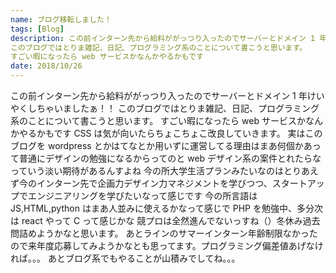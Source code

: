 ```yaml
---
name: ブログ移転しました！
tags: [Blog]
description: この前インターン先から給料ががっつり入ったのでサーバーとドメイン 1 年けいやくしちゃいましたぁ！！
このブログではとりま雑記、日記、プログラミング系のことについて書こうと思います。
すごい暇になったら web サービスかなんかやるかもです
date: 2018/10/26
---
```


この前インターン先から給料ががっつり入ったのでサーバーとドメイン 1 年けいやくしちゃいましたぁ！！
このブログではとりま雑記、日記、プログラミング系のことについて書こうと思います。
すごい暇になったら web サービスかなんかやるかもです
CSS は気が向いたらちょこちょこ改良していきます。
実はこのブログを wordpress とかはてなとか用いずに運営してる理由はまあ何個かあって普通にデザインの勉強になるからってのと web デザイン系の案件とれたらなっていう淡い期待があるんすよね
今の所大学生活プランみたいなのはとりあえず今のインターン先で企画力デザイン力マネジメントを学びつつ、スタートアップでエンジニアリングを学びたいなって感じです
今の所言語は JS,HTML,python はまあ人並みに使えるかなって感じで PHP を勉強中、多分次は react やって C って感じかな
競プロは全然進んでないっすね（）冬休み過去問詰めようかなと思います。
あとラインのサマーインターン年齢制限なかったので来年度応募してみようかなとも思ってます。プログラミング偏差値あげなければ。。。
あとブログ系でもやることが山積みでしてね。。。